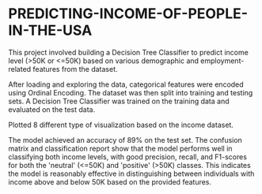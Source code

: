 # PREDICTING-INCOME-OF-PEOPLE-IN-THE-USA

This project involved building a Decision Tree Classifier to predict income level (>50K or <=50K) based on various demographic and employment-related features from the dataset.

After loading and exploring the data, categorical features were encoded using Ordinal Encoding. The dataset was then split into training and testing sets. A Decision Tree Classifier was trained on the training data and evaluated on the test data.

Plotted 8 different type of visualization based on the income dataset.

The model achieved an accuracy of 89% on the test set. The confusion matrix and classification report show that the model performs well in classifying both income levels, with good precision, recall, and F1-scores for both the 'neutral' (<=50K) and 'positive' (>50K) classes. This indicates the model is reasonably effective in distinguishing between individuals with income above and below 50K based on the provided features.
